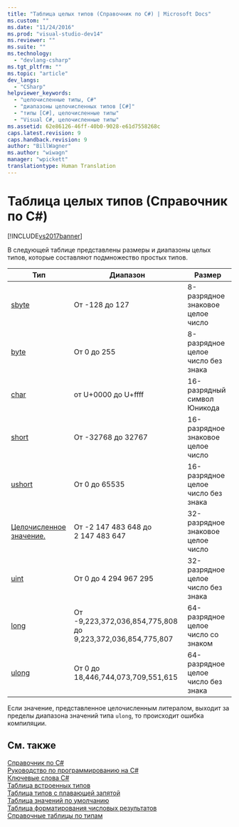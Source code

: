 ```yaml
---
title: "Таблица целых типов (Справочник по C#) | Microsoft Docs"
ms.custom: ""
ms.date: "11/24/2016"
ms.prod: "visual-studio-dev14"
ms.reviewer: ""
ms.suite: ""
ms.technology: 
  - "devlang-csharp"
ms.tgt_pltfrm: ""
ms.topic: "article"
dev_langs: 
  - "CSharp"
helpviewer_keywords: 
  - "целочисленные типы, C#"
  - "диапазоны целочисленных типов [C#]"
  - "типы [C#], целочисленные типы"
  - "Visual C#, целочисленные типы"
ms.assetid: 62e86126-46ff-40b0-9028-e61d7558268c
caps.latest.revision: 9
caps.handback.revision: 9
author: "BillWagner"
ms.author: "wiwagn"
manager: "wpickett"
translationtype: Human Translation
---
```

# Таблица целых типов (Справочник по C#)
[!INCLUDE[vs2017banner](../../../csharp/includes/vs2017banner.md)]

В следующей таблице представлены размеры и диапазоны целых типов, которые составляют подмножество простых типов.  
  
|Тип|Диапазон|Размер|  
|---------|--------------|------------|  
|[sbyte](../../../csharp/language-reference/keywords/sbyte.md)|От \-128 до 127|8\-разрядное знаковое целое число|  
|[byte](../../../csharp/language-reference/keywords/byte.md)|От 0 до 255|8\-разрядное целое число без знака|  
|[char](../../../csharp/language-reference/keywords/char.md)|от U\+0000 до U\+ffff|16\-разрядный символ Юникода|  
|[short](../../../csharp/language-reference/keywords/short.md)|От \-32768 до 32767|16\-разрядное знаковое целое число|  
|[ushort](../../../csharp/language-reference/keywords/ushort.md)|От 0 до 65535|16\-разрядное целое число без знака|  
|[Целочисленное значение.](../../../csharp/language-reference/keywords/int.md)|От \-2 147 483 648 до 2 147 483 647|32\-разрядное знаковое целое число|  
|[uint](../../../csharp/language-reference/keywords/uint.md)|От 0 до 4 294 967 295|32\-разрядное целое число без знака|  
|[long](../../../csharp/language-reference/keywords/long.md)|От \-9,223,372,036,854,775,808 до 9,223,372,036,854,775,807|64\-разрядное целое число со знаком|  
|[ulong](../../../csharp/language-reference/keywords/ulong.md)|От 0 до 18,446,744,073,709,551,615|64\-разрядное целое число без знака|  
  
 Если значение, представленное целочисленным литералом, выходит за пределы диапазона значений типа `ulong`, то происходит ошибка компиляции.  
  
## См. также  
 [Справочник по C\#](../../../csharp/language-reference/index.md)   
 [Руководство по программированию на C\#](../../../csharp/programming-guide/index.md)   
 [Ключевые слова C\#](../../../csharp/language-reference/keywords/index.md)   
 [Таблица встроенных типов](../../../csharp/language-reference/keywords/built-in-types-table.md)   
 [Таблица типов с плавающей запятой](../../../csharp/language-reference/keywords/floating-point-types-table.md)   
 [Таблица значений по умолчанию](../../../csharp/language-reference/keywords/default-values-table.md)   
 [Таблица форматирования числовых результатов](../../../csharp/language-reference/keywords/formatting-numeric-results-table.md)   
 [Справочные таблицы по типам](../../../csharp/language-reference/keywords/reference-tables-for-types.md)